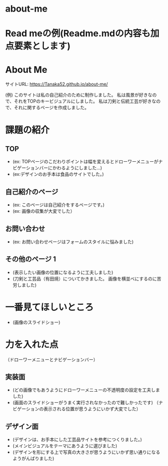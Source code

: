 # about-me
# Read meの例(Readme.mdの内容も加点要素とします)

# About Me 

サイトURL: https://Tanaka52.github.io/about-me/

(例)
このサイトは私の自己紹介のために制作しました。
私は風景が好きなので、それをTOPのキービジュアルにしました。
私は刀剣と伝統工芸が好きなので、それに関するページを作成しました。


# 課題の紹介

## TOP

- (ex: TOPページのこだわりポイントは幅を変えるとドローワーメニューがナビゲーションバーにかわるようにしました...)
- (ex:デザインのお手本は食品のサイトでした。)

## 自己紹介のページ

- (ex: このページは自己紹介をするページです。)
- (ex: 画像の収集が大変でした）

## お問い合わせ

- (ex: お問い合わせページはフォームのスタイルに悩みました)

## その他のページ 1

- (表示したい画像の位置になるように工夫しました)
- (刀剣と工芸品（有田焼）についてかきました。
画像を横並べにするのに苦労しました)


# 一番見てほしいところ

- (画像のスライドショー)

# 力を入れた点
（ドローワーメニューとナビゲーションバー）
## 実装面

- (どの画像でもあうようにドローワーメニューの不透明度の設定を工夫しました)
- (画面のスライドショーがうまく実行されなかったので難しかったです)
（ナビゲーションの表示される位置が思うようにいかず大変でした）

## デザイン面

- (デザインは、お手本にした工芸品サイトを参考につくりました。)
- (メインビジュアルをテーマにあうように選びました)
- (デザインを形にする上で写真の大きさが思うようにいかず思い通りになるようがんばりました)
